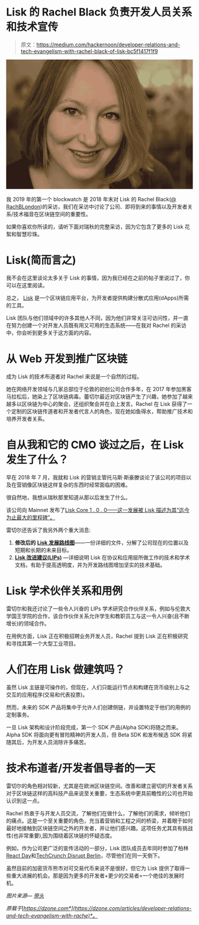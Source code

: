# Lisk 的 Rachel Black 负责开发人员关系和技术宣传

> 原文：<https://medium.com/hackernoon/developer-relations-and-tech-evangelism-with-rachel-black-of-lisk-bc5f1417f1f9>

![](img/ea0f2d1782b1a516a42c930df9fc44e1.png)

我 2019 年的第一个 blockwatch 是 2018 年末对 Lisk 的 Rachel Black([@ RachBLondon](https://twitter.com/RachBLondon))的采访，我们在采访中讨论了公司、即将到来的事情以及开发者关系/技术福音在区块链空间的重要性。

如果你喜欢你所读的，请听下面对瑞秋的完整采访，因为它包含了更多的 Lisk 花絮和智慧珍珠。

# Lisk(简而言之)

我不会在这里谈论太多关于 Lisk 的事情，因为我已经在之前的帖子里说过了，你可以在这里阅读。

总之， [Lisk](https://lisk.io) 是一个区块链应用平台，为开发者提供构建分散式应用(dApps)所需的工具。

Lisk 团队与他们领域中的许多其他人不同，因为他们非常关注可访问性，并一直在努力创建一个对开发人员既有用又可用的生态系统——在我对 Rachel 的采访中，你会听到更多关于这方面的内容。

# 从 Web 开发到推广区块链

成为 Lisk 的技术布道者对 Rachel 来说是一个自然的过程。

她在网络开发领域与几家总部位于伦敦的初创公司合作多年，在 2017 年参加黑客马拉松后，她染上了区块链病毒。蕾切尔最近对区块链产生了兴趣，她参加了越来越多以区块链为中心的聚会，还组织聚会并在会上发言。Rachel 在 Lisk 获得了一个定制的区块链传道者和开发者代言人的角色，现在她如鱼得水，帮助推广技术和培养开发者关系。

# 自从我和它的 CMO 谈过之后，在 Lisk 发生了什么？

早在 2018 年 7 月，我就和 Lisk 的营销主管托马斯·斯豪滕谈论了该公司的项目以及在营销像区块链这样复杂的东西时经常面临的困难。

很自然地，我想从瑞秋那里知道从那以后发生了什么。

该公司向 Mainnet 发布了[Lisk Core 1 . 0 . 0——这一发展被 Lisk 描述为其“迄今为止最大的里程碑”。](https://blog.lisk.io/block-height-announcement-release-of-lisk-core-1-0-0-to-mainnet-55de51f6d9e4)

雷切尔还告诉了我另外两个重大消息:

1.  **修改后的** [**Lisk 发展路线图**](https://lisk.io/roadmap)——一份详细的文件，分解了公司现在的位置以及短期和长期的未来目标。
2.  [**Lisk 改进建议(LIPs)**](https://blog.lisk.io/introducing-the-lisk-improvement-proposal-process-17efcc6d466a) —详细说明 Lisk 在协议和应用层所做工作的技术和学术文档，有助于提高透明度，并为开发路线图增加坚实的技术基础。

# Lisk 学术伙伴关系和用例

雷切尔和我还讨论了一些令人兴奋的 LIPs 学术研究合作伙伴关系，例如与伦敦大学国王学院的合作，该合作伙伴关系允许学生和教职员工与这一令人兴奋(且不断增长)的领域合作。

在用例方面，Lisk 正在积极招聘业务开发人员，Rachel 提到 Lisk 正在积极研究和寻找其第一个大型工业项目。

# 人们在用 Lisk 做建筑吗？

虽然 Lisk 主链是可操作的，但现在，人们只能运行节点和构建在货币级别上与之交互的应用程序(交易和代表投票)。

然而，未来的 SDK 产品将集中于允许人们创建侧链，并设置特定于他们的用例的定制事务。

一旦 Lisk 架构和设计阶段完成，第一个 SDK 产品(Alpha SDK)将随之而来。Alpha SDK 将面向更有冒险精神的开发人员，但 Beta SDK 和发布候选 SDK 将紧随其后，为开发人员消除许多痛苦。

# 技术布道者/开发者倡导者的一天

雷切尔的角色相对较新，尤其是在欧洲区块链空间。改善和建立密切的开发者关系对于区块链这样的高科技产品来说至关重要，生态系统中更具前瞻性的公司也开始认识到这一点。

Rachel 热衷于与开发人员交流，了解他们在做什么，了解他们的需求，倾听他们的痛点。这是一个至关重要的角色，充当着营销和工程之间的桥梁，并着眼于如何最好地接触到区块链空间之外的开发者，并让他们感兴趣。这项任务尤其具有挑战性(也非常重要),因为围绕着区块链的怀疑态度。

例如，作为公司更广泛的宣传活动的一部分，Lisk 团队成员去年同时参加了柏林[React Day](https://reactday.berlin/)和[TechCrunch Disrupt Berlin](https://reactday.berlin/)，尽管他们在同一天倒下。

虽然目前的加密货币熊市对可交易代币来说不是很好，但它为 Lisk 提供了取得一些重大进展的机会。那是因为更多的开发者+更少的交易者=一个绝佳的发展时机。

*图片来源—* [*带头*](https://www.taketheleadwomen.com/blog/the-future-of-blockchain-is-female-tech-evangelist-praises-role-of-women/)

*原载于*[*https://dzone.com*](https://dzone.com/articles/developer-relations-and-tech-evangelism-with-rache)*。*